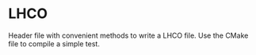 LHCO
====
Header file with convenient methods to write a LHCO file. Use the CMake file to compile a simple test.

